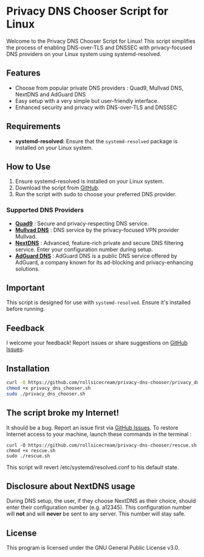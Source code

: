 # Privacy DNS Chooser Script for Linux

Welcome to the Privacy DNS Chooser Script for Linux! This script simplifies the process of enabling DNS-over-TLS and DNSSEC with privacy-focused DNS providers on your Linux system using systemd-resolved.

## Features

- Choose from popular private DNS providers : Quad9, Mullvad DNS, NextDNS and AdGuard DNS
- Easy setup with a very simple but user-friendly interface.
- Enhanced security and privacy with DNS-over-TLS and DNSSEC

## Requirements

- **systemd-resolved:** Ensure that the `systemd-resolved` package is installed on your Linux system.

## How to Use

1. Ensure systemd-resolved is installed on your Linux system.
2. Download the script from [GitHub](https://github.com/rollsicecream/privacy-dns-chooser/releases).
3. Run the script with sudo to choose your preferred DNS provider.

### Supported DNS Providers

- **[Quad9](https://quad9.net)** : Secure and privacy-respecting DNS service.
- **[Mullvad DNS](https://mullvad.net)** : DNS service by the privacy-focused VPN provider Mullvad.
- **[NextDNS](https://nextdns.io)** : Advanced, feature-rich private and secure DNS filtering service. Enter your configuration number during setup.
- **[AdGuard DNS](https://https://adguard-dns.io/)** : AdGuard DNS is a public DNS service offered by AdGuard, a company known for its ad-blocking and privacy-enhancing solutions.
## Important

This script is designed for use with `systemd-resolved`. Ensure it's installed before running.

## Feedback

I welcome your feedback! Report issues or share suggestions on [GitHub Issues](https://github.com/rollsicecream/privacy-dns-chooser/issues).

## Installation

```bash
curl -O https://github.com/rollsicecream/privacy-dns-chooser/privacy_dns_chooser.sh
chmod +x privacy_dns_chooser.sh
sudo ./privacy_dns_chooser.sh
```

## The script broke my Internet!

It should be a bug. Report an issue first via [GitHub Issues](https://github.com/rollsicecream/privacy-dns-chooser/issues). To restore Internet access to your machine, launch these commands in the terminal : 

```
curl -O https://github.com/rollsicecream/privacy-dns-chooser/rescue.sh
chmod +x rescue.sh
sudo ./rescue.sh
```
This script will revert /etc/systemd/resolved.conf to his default state.

## Disclosure about NextDNS usage

During DNS setup, the user, if they choose NextDNS as their choice, should enter their configuration number (e.g. a12345). This configuration number will **not** and will **never** be sent to any server. This number will stay safe.

## License

This program is licensed under the GNU General Public License v3.0.









